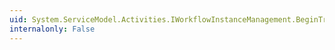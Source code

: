 ```yaml
---
uid: System.ServiceModel.Activities.IWorkflowInstanceManagement.BeginTransactedUnsuspend(System.Guid,System.AsyncCallback,System.Object)
internalonly: False
---
```

